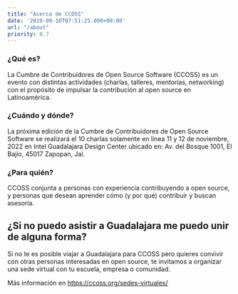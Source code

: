 ```yaml
---
title: "Acerca de CCOSS"
date: '2019-09-10T07:51:25.000+00:00'
url: "/about"
priority: 0.7
---
```


### ¿Qué es?
La Cumbre de Contribuidores de Open Source Software (CCOSS) es un evento con distintas actividades (charlas, talleres, mentorías, networking) con el propósito de impulsar la contribución al open source en Latinoamérica.


### ¿Cuándo y dónde?
La próxima edición de la Cumbre de Contribuidores de Open Source Software se realizará el 10 charlas solamente en linea 11 y 12 de noviembre, 2022 en Intel Guadalajara Design Center ubicado en: Av. del Bosque 1001, El Bajío, 45017 Zapopan, Jal.

### ¿Para quién?
CCOSS conjunta a personas con experiencia contribuyendo a open source, y personas que desean aprender cómo (y por qué) contribuir y buscan asesoría.

## ¿Si no puedo asistir a Guadalajara me puedo unir de alguna forma?

Si no te es posible viajar a Guadalajara para CCOSS pero quieres convivir con otras personas interesadas en open source, te invitamos a organizar una sede virtual con tu escuela, empresa o comunidad.

Más información en https://ccoss.org/sedes-virtuales/


